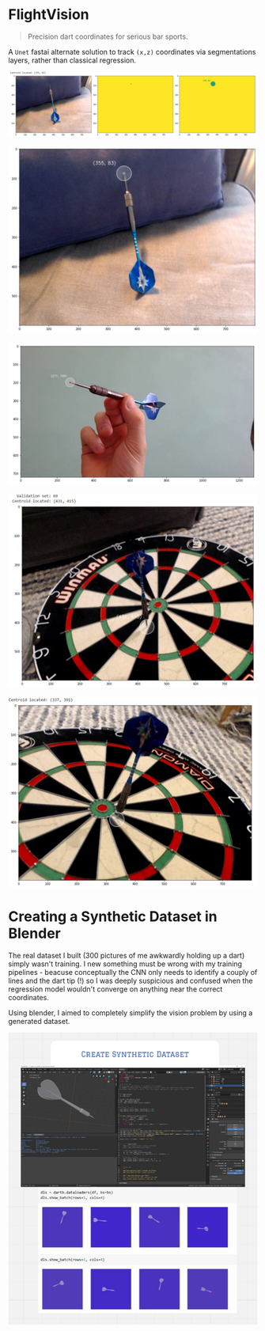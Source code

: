 # FlightVision
> Precision dart coordinates for serious bar sports.

A `Unet` fastai alternate solution to track `(x,z)` coordinates via segmentations layers, rather than classical regression. 



<p align="center">
  <img src="https://github.com/lukexyz/FlightVision/blob/master/media/training_centroid_01.JPG?raw=true">
</p>


<p align="center">
  <img src="https://github.com/lukexyz/FlightVision/blob/master/media/training_sofa_01.JPG?raw=true">
</p>



<p align="center">
  <img src="https://github.com/lukexyz/FlightVision/blob/master/media/centroid_handhold.JPG?raw=true">
</p>

<p align="center">
  <img src="https://github.com/lukexyz/FlightVision/blob/master/media/centroid_xy.JPG?raw=true">
</p>







![output_coords_001.JPG](media/output_coords_001.JPG) 

# Creating a Synthetic Dataset in Blender
The real dataset I built (300 pictures of me awkwardly holding up a dart) simply wasn't training. I new something must be wrong with my training pipelines - beacuse conceptually the CNN only needs to identify a couply of lines and the dart tip (!) so I was deeply suspicious and confused when the regression model wouldn't converge on anything near the correct coordinates.  

Using blender, I aimed to completely simplify the vision problem by using a generated dataset.  

![blender_synthetic](media/blender_synthetic.JPG)
